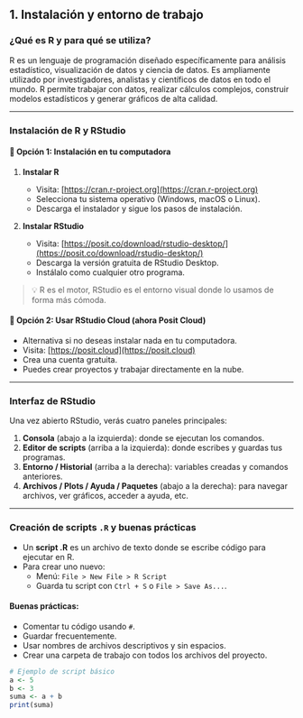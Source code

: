 ## 1. Instalación y entorno de trabajo

### ¿Qué es R y para qué se utiliza?

R es un lenguaje de programación diseñado específicamente para análisis estadístico, visualización de datos y ciencia de datos. Es ampliamente utilizado por investigadores, analistas y científicos de datos en todo el mundo. R permite trabajar con datos, realizar cálculos complejos, construir modelos estadísticos y generar gráficos de alta calidad.

---

### Instalación de R y RStudio

#### 🔹 Opción 1: Instalación en tu computadora

1. **Instalar R**
   - Visita: [https://cran.r-project.org](https://cran.r-project.org)
   - Selecciona tu sistema operativo (Windows, macOS o Linux).
   - Descarga el instalador y sigue los pasos de instalación.

2. **Instalar RStudio**
   - Visita: [https://posit.co/download/rstudio-desktop/](https://posit.co/download/rstudio-desktop/)
   - Descarga la versión gratuita de RStudio Desktop.
   - Instálalo como cualquier otro programa.

> 💡 R es el motor, RStudio es el entorno visual donde lo usamos de forma más cómoda.

#### 🔹 Opción 2: Usar RStudio Cloud (ahora Posit Cloud)

- Alternativa si no deseas instalar nada en tu computadora.
- Visita: [https://posit.cloud](https://posit.cloud)
- Crea una cuenta gratuita.
- Puedes crear proyectos y trabajar directamente en la nube.

---

### Interfaz de RStudio

Una vez abierto RStudio, verás cuatro paneles principales:

1. **Consola** (abajo a la izquierda): donde se ejecutan los comandos.
2. **Editor de scripts** (arriba a la izquierda): donde escribes y guardas tus programas.
3. **Entorno / Historial** (arriba a la derecha): variables creadas y comandos anteriores.
4. **Archivos / Plots / Ayuda / Paquetes** (abajo a la derecha): para navegar archivos, ver gráficos, acceder a ayuda, etc.

---

### Creación de scripts `.R` y buenas prácticas

- Un **script .R** es un archivo de texto donde se escribe código para ejecutar en R.
- Para crear uno nuevo:
  - Menú: `File > New File > R Script`
  - Guarda tu script con `Ctrl + S` o `File > Save As...`.

#### Buenas prácticas:
- Comentar tu código usando `#`.
- Guardar frecuentemente.
- Usar nombres de archivos descriptivos y sin espacios.
- Crear una carpeta de trabajo con todos los archivos del proyecto.

```r
# Ejemplo de script básico
a <- 5
b <- 3
suma <- a + b
print(suma)
